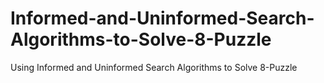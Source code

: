 # Informed-and-Uninformed-Search-Algorithms-to-Solve-8-Puzzle
Using Informed and Uninformed Search Algorithms to Solve 8-Puzzle

